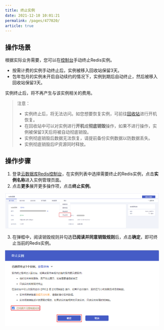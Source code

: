 ```yaml
---
title: 终止实例
date: 2021-12-10 10:01:21
permalink: /pages/477020/
article: true
---
```

## 操作场景

根据实际业务需要，您可以在[控制台](https://console.capitalonline.net/dbinstances)手动终止Redis实例。

- 按需计费的实例手动终止后，实例被移入回收站保留3天。
- 包年包月的实例未开启自动续约的情况下，实例到期后自动终止，然后被移入回收站保留3天。

实例终止后，将不再产生与该实例相关的费用。

> 注意：
>
> - 实例终止后，将无法访问。如您想要恢复实例，可前往[回收站](https://console.capitalonline.net/dbinstances_recycle)进行开机恢复。
> - 在回收站中可以对实例进行**开机**或**彻底销毁**操作，如果不进行操作，实例被保留3天后将被自动彻底销毁。
> - 实例彻底销毁后数据无法恢复，请提前备份实例数据以防数据丢失。
> - 实例彻底销毁后IP资源同时释放。

## 操作步骤

1. 登录[云数据库Redis控制台](https://console.capitalonline.net/dbinstances)，在实例列表中选择需要终止的Redis实例，点击**实例名称**进入实例管理页面。
2. 点击**更多**展开更多操作项，点击**终止实例**。

![013](../../pics/013.png)

3. 在弹框中，阅读销毁规则并勾选**已阅读并同意销毁规则**后，点击**确定**，即可终止当前的Redis实例。

![014](../../pics/014-16391149436461.png)

